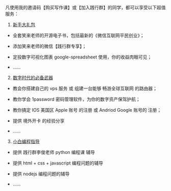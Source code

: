 凡使用我的邀请码【购买写作课】或【加入践行群】的同学，都可以享受以下超值服务：
1. [新手大礼包](https://github.com/BobbyLH/Guide-for-BOX-Regular-Investment-Group/blob/master/%E5%A5%BD%E7%A4%BC%E7%9B%B8%E8%B5%A0/%E6%96%B0%E6%89%8B%E5%A4%A7%E7%A4%BC%E5%8C%85.md)
  - 全套笑来老师的开源电子书，包括最新的《微信互联网平民创业》；

  - 添加笑来老师的微信【践行群专享】；

  - 定投数字可视化图表 google-spreadsheet 使用，你的收益肉眼可见；

  - ……

2. [数字时代的必备武器](https://github.com/BobbyLH/Guide-for-BOX-Regular-Investment-Group/blob/master/%E5%A5%BD%E7%A4%BC%E7%9B%B8%E8%B5%A0/%E6%95%B0%E5%AD%97%E6%97%B6%E4%BB%A3%E7%9A%84%E5%BF%85%E5%A4%87%E6%AD%A6%E5%99%A8.md)
  - 教会你搭建自己的 vps 服务 或 组建一台能够 畅游全球互联网 的路由器；

  - 教你学会 1password 密码管理软件，为你的数字资产保驾护航；

  - 教你搞定 IOS 美国区 Apple 账号 的注册 或 Andriod Google 账号的 注册；

  - 提供 境外开卡 的经验分享

  - ……

3. [小白编程指导](https://github.com/BobbyLH/Guide-for-BOX-Regular-Investment-Group/blob/master/%E5%A5%BD%E7%A4%BC%E7%9B%B8%E8%B5%A0/%E5%B0%8F%E7%99%BD%E7%BC%96%E7%A8%8B%E8%BE%85%E5%AF%BC.md)
  - 提供 践行群李俊老师 python 编程课 辅导

  - 提供 html + css + javascript 编程问题的辅导

  - 提供 nodejs 编程问题的辅导

  - ……